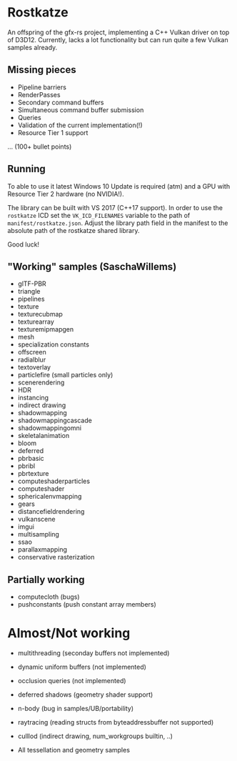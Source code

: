 
# Rostkatze

An offspring of the gfx-rs project, implementing a C++ Vulkan driver on top of D3D12.
Currently, lacks a lot functionality but can run quite a few Vulkan samples already.

## Missing pieces

- Pipeline barriers
- RenderPasses
- Secondary command buffers
- Simultaneous command buffer submission
- Queries
- Validation of the current implementation(!)
- Resource Tier 1 support

... (100+ bullet points)

## Running

To able to use it latest Windows 10 Update is required (atm) and a GPU with Resource Tier 2 hardware (no NVIDIA!).

The library can be built with VS 2017 (C++17 support). In order to use the `rostkatze` ICD set the `VK_ICD_FILENAMES` variable to the path of `manifest/rostkatze.json`.
Adjust the library path field in the manifest to the absolute path of the rostkatze shared library.

Good luck!


## "Working" samples (SaschaWillems)

- glTF-PBR
- triangle
- pipelines
- texture
- texturecubmap
- texturearray
- texturemipmapgen
- mesh
- specialization constants
- offscreen
- radialblur
- textoverlay
- particlefire (small particles only)
- scenerendering
- HDR
- instancing
- indirect drawing
- shadowmapping
- shadowmappingcascade
- shadowmappingomni
- skeletalanimation
- bloom
- deferred
- pbrbasic
- pbribl
- pbrtexture
- computeshaderparticles
- computeshader
- sphericalenvmapping
- gears
- distancefieldrendering
- vulkanscene
- imgui
- multisampling
- ssao
- parallaxmapping
- conservative rasterization

## Partially working

- computecloth (bugs)
- pushconstants (push constant array members)

# Almost/Not working

- multithreading (seconday buffers not implemented)
- dynamic uniform buffers (not implemented)
- occlusion queries (not implemented)
- deferred shadows (geometry shader support)
- n-body (bug in samples/UB/portability)
- raytracing (reading structs from byteaddressbuffer not supported)
- culllod (indirect drawing, num_workgroups builtin, ..)

- All tessellation and geometry samples
